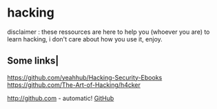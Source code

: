# hacking

disclaimer : these ressources are here to help you (whoever you are) to learn hacking, i don't care about how you use it, enjoy.

Some links|
-----------
https://github.com/yeahhub/Hacking-Security-Ebooks
https://github.com/The-Art-of-Hacking/h4cker

http://github.com - automatic!
[GitHub](http://github.com)
